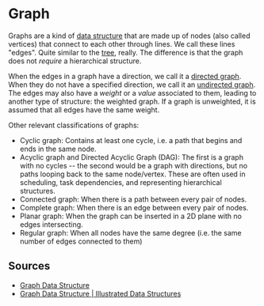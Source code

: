 # Graph

Graphs are a kind of [data structure](Computer%20Science/Data%20Structures/data%20structure.md) that are made up of nodes (also called vertices) that connect to each other through lines. We call these lines "edges". Quite similar to the [tree](Computer%20Science/Data%20Structures/tree.md), really. The difference is that the graph does not *require* a hierarchical structure.

When the edges in a graph have a direction, we call it a [directed graph](Computer%20Science/Data%20Structures/Graph/directed%20graph.md).  
When they do not have a specified direction, we call it an [undirected graph](Computer%20Science/Data%20Structures/Graph/undirected%20graph.md).  
The edges may also have a *weight* or a *value* associated to them, leading to another type of structure: the weighted graph. If a graph is unweighted, it is assumed that all edges have the same weight.

Other relevant classifications of graphs:

- Cyclic graph: Contains at least one cycle, i.e. a path that begins and ends in the same node.
- Acyclic graph and Directed Acyclic Graph (DAG): The first is a graph with no cycles -- the second would be a graph with directions, but no paths looping back to the same node/vertex. These are often used in scheduling, task dependencies, and representing hierarchical structures.
- Connected graph: When there is a path between every pair of nodes.
- Complete graph: When there is an edge between every pair of nodes.
- Planar graph: When the graph can be inserted in a 2D plane with no edges intersecting.
- Regular graph: When all nodes have the same degree (i.e. the same number of edges connected to them)

## Sources

- [Graph Data Structure](https://www.simplilearn.com/tutorials/data-structure-tutorial/graphs-in-data-structure)
- [Graph Data Structure | Illustrated Data Structures](https://www.youtube.com/watch?v=0sQE8zKhad0)
